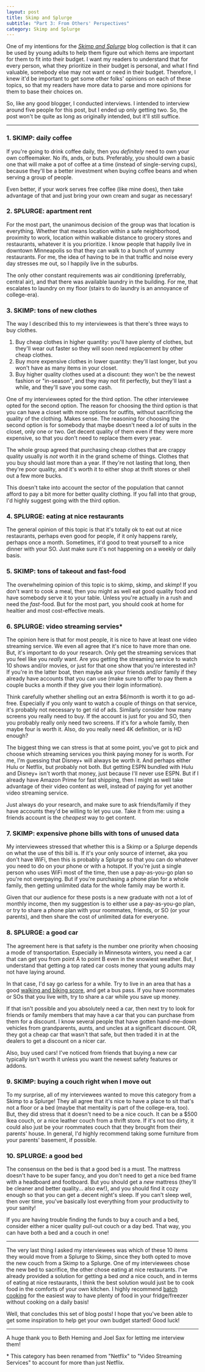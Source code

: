 ```yaml
---
layout: post
title: Skimp and Splurge
subtitle: "Part 3: From Others' Perspectives"
category: Skimp and Splurge
---
```


One of my intentions for the [_Skimp and Splurge_](/blog/skimp-and-splurge/) blog collection is that it can be used by young adults to help them figure out which items are important for them to fit into their budget. I want my readers to understand that for every person, what they prioritize in their budget is personal, and what I find valuable, somebody else may not want or need in their budget. Therefore, I knew it'd be important to get some other folks' opinions on each of these topics, so that my readers have more data to parse and more opinions for them to base their choices on.

So, like any good blogger, I conducted interviews. I intended to interview around five people for this post, but I ended up only getting two. So, the post won't be quite as long as originally intended, but it'll still suffice.

---

### 1. SKIMP: daily coffee

If you're going to drink coffee daily, then you _definitely_ need to own your own coffeemaker. No ifs, ands, or buts. Preferably, you should own a basic one that will make a pot of coffee at a time (instead of single-serving cups), because they'll be a better investment when buying coffee beans and when serving a group of people.

Even better, if your work serves free coffee (like mine does), then take advantage of that and just bring your own cream and sugar as necessary!

### 2. SPLURGE: apartment rent

For the most part, the unanimous decision of the group was that location is everything. Whether that means location within a safe neighborhood, proximity to work, location within walkable distance to grocery stores and restaurants, whatever it is you prioritize. I know people that happily live in downtown Minneapolis so that they can walk to a bunch of yummy restaurants. For me, the idea of having to be in that traffic and noise every day stresses me out, so I happily live in the suburbs.

The only other constant requirements was air conditioning (preferrably, central air), and that there was available laundry in the building. For me, that escalates to laundry on my floor (stairs to do laundry is an annoyance of college-era).

### 3. SKIMP: tons of new clothes

The way I described this to my interviewees is that there's three ways to buy clothes.

1. Buy cheap clothes in higher quantity: you'll have plenty of clothes, but they'll wear out faster so they will soon need replacement by other cheap clothes.
2. Buy more expensive clothes in lower quantity: they'll last longer, but you won't have as many items in your closet.
3. Buy higher quality clothes used at a discount: they won't be the newest fashion or "in-season", and they may not fit perfectly, but they'll last a while, and they'll save you some cash.

One of my interviewees opted for the third option. The other interviewee opted for the second option. The reason for choosing the third option is that you can have a closet with more options for outfits, without sacrificing the quality of the clothing. Makes sense. The reasoning for choosing the second option is for somebody that maybe doesn't need a _lot_ of suits in the closet, only one or two. Get decent quality of them even if they were more expensive, so that you don't need to replace them every year.

The whole group agreed that purchasing cheap clothes that are crappy quality usually is _not_ worth it in the grand scheme of things. Clothes that you buy should last more than a year. If they're not lasting that long, then they're poor quality, and it's worth it to either shop at thrift stores or shell out a few more bucks.

This doesn't take into account the sector of the population that cannot afford to pay a bit more for better quality clothing. If you fall into that group, I'd highly suggest going with the third option.

### 4. SPLURGE: eating at nice restaurants

The general opinion of this topic is that it's totally ok to eat out at nice restaurants, perhaps even good for people, if it only happens rarely, perhaps once a month. Sometimes, it'd good to treat yourself to a nice dinner with your SO. Just make sure it's not happening on a weekly or daily basis.

### 5. SKIMP: tons of takeout and fast-food

The overwhelming opinion of this topic is to skimp, skimp, and _skimp_! If you don't want to cook a meal, then you might as well eat good quality food and have somebody serve it to your table. Unless you're actually in a rush and need the _fast_-food. But for the most part, you should cook at home for healtier and most cost-effective meals.

### 6. SPLURGE: video streaming servies*

The opinion here is that for most people, it is nice to have at least one video streaming service. We even all agree that it's nice to have more than one. But, it's important to do your research. Only get the streaming services that you feel like you _really_ want. Are you getting the streaming service to watch 10 shows and/or movies, or just for that one show that you're interested in? If you're in the latter boat, then maybe ask your friends and/or family if they already have accounts that you can use (make sure to offer to pay them a couple bucks a month if they give you their login information).

Think carefully whether shelling out an extra $6/month is worth it to go ad-free. Especially if you only want to watch a couple of things on that service, it's probably not necessary to get rid of ads. Similarly consider how many screens you really need to buy. If the account is just for you and SO, then you probably really only need two screens. If it's for a whole family, then maybe four is worth it. Also, do you really need 4K definition, or is HD enough?

The biggest thing we can stress is that at some point, you've got to pick and choose which streaming services you think paying money for is worth. For me, I'm guessing that Disney+ will always be worth it. And perhaps either Hulu or Netflix, but probably not both. But getting ESPN bundled with Hulu and Disney+ isn't worth that money, just because I'll never use ESPN. But if I already have Amazon Prime for fast shipping, then I might as well take advantage of their video content as well, instead of paying for yet another video streaming service.

Just always do your research, and make sure to ask friends/family if they have accounts they'd be willing to let you use. Take it from me: using a friends account is the _cheapest_ way to get content.

### 7. SKIMP: expensive phone bills with tons of unused data

My interviewees stressed that whether this is a Skimp or a Splurge depends on what the use of this bill is. If it's your only source of internet, aka you don't have WiFi, then this is probably a Splurge so that you can do whatever you need to do on your phone or with a hotspot. If you're just a single person who uses WiFi most of the time, then use a pay-as-you-go plan so you're not overpaying. But if you're purchasing a phone plan for a whole family, then getting unlimited data for the whole family may be worth it.

Given that our audience for these posts is a new graduate with not a lot of monthly income, then my suggestion is to either use a pay-as-you-go plan, or try to share a phone plan with your roommates, friends, or SO (or your parents), and then share the cost of unlimited data for everyone.

### 8. SPLURGE: a good car

The agreement here is that safety is the number one priority when choosing a mode of transportation. Especially in Minnesota winters, you need a car that can get you from point A to point B even in the snowiest weather. But, I understand that getting a top rated car costs money that young adults may not have laying around.

In that case, I'd say go carless for a while. Try to live in an area that has a good [walking and biking score](https://www.walkscore.com/MN/), and get a bus pass. If you have roommates or SOs that you live with, try to share a car while you save up money.

If that isn't possible and you absolutely need a car, then next try to look for friends or family members that may have a car that you can purchase from them for a discount. I know several people that have gotten hand-me-down vehicles from grandparents, aunts, and uncles at a significant discount. OR, they got a cheap car that wasn't that safe, but then traded it in at the dealers to get a discount on a nicer car.

Also, buy used cars! I've noticed from friends that buying a new car typically isn't worth it unless you want the newest safety features or addons.

### 9. SKIMP: buying a couch right when I move out

To my surprise, all of my interviewees wanted to move this category from a Skimp to a Splurge! They all agree that it's nice to have a place to sit that's not a floor or a bed (maybe that mentality is part of the college-era, too). But, they did stress that it doesn't need to be a nice couch. It can be a $500 Ikea couch, or a nice leather couch from a thrift store. If it's not too dirty, it could also just be your roommates couch that they brought from their parents' house. In general, I'd highly recommend taking some furniture from your parents' basement, if possible.

### 10. SPLURGE: a good bed

The consensus on the bed is that a good bed is a must. The mattress doesn't have to be super fancy, and you don't need to get a nice bed frame with a headboard and footboard. But you should get a _new_ mattress (they'll be cleaner and better quality... also ew!), and you should find it cozy enough so that you can get a decent night's sleep. If you can't sleep well, then over time, you've basically lost everything from your productivity to your sanity!

If you are having trouble finding the funds to buy a couch and a bed, consider either a nicer quality pull-out couch or a day bed. That way, you can have both a bed and a couch in one!

---

The very last thing I asked my interviewees was which of these 10 items they would move from a Splurge to Skimp, since they both opted to move the new couch from a Skimp to a Splurge. One of my interviewees chose the new bed to sacrifice, the other chose eating at nice restaurants. I've already provided a solution for getting a bed _and_ a nice couch, and in terms of eating at nice restaurants, I think the best solution would just be to cook food in the comforts of your own kitchen. I highly recommend [batch cooking](https://www.huffpost.com/entry/rules-of-batch-cooking_n_8401718) for the easiest way to have plenty of food in your fridge/freezer without cooking on a daily basis!

Well, that concludes this set of blog posts! I hope that you've been able to get some inspiration to help get your own budget started! Good luck!

---

A huge thank you to Beth Heming and Joel Sax for letting me interview them!

\* This category has been renamed from "Netflix" to "Video Streaming Services" to account for more than just Netflix.
